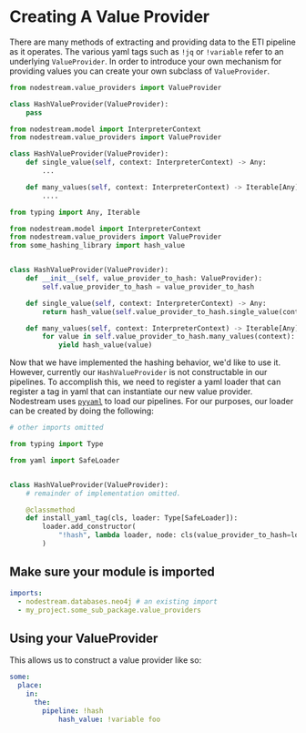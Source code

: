 # Creating A Value Provider

There are many methods of extracting and providing data to the ETl pipeline as it operates. The various yaml tags such
as `!jq` or `!variable` refer to an underlying `ValueProvider`. In order to introduce your own mechanism for
providing values you can create your own subclass of `ValueProvider`.


```python
from nodestream.value_providers import ValueProvider

class HashValueProvider(ValueProvider):
    pass

```


```python
from nodestream.model import InterpreterContext
from nodestream.value_providers import ValueProvider

class HashValueProvider(ValueProvider):
    def single_value(self, context: InterpreterContext) -> Any:
        ...

    def many_values(self, context: InterpreterContext) -> Iterable[Any]:
        ....
```



```python
from typing import Any, Iterable

from nodestream.model import InterpreterContext
from nodestream.value_providers import ValueProvider
from some_hashing_library import hash_value


class HashValueProvider(ValueProvider):
    def __init__(self, value_provider_to_hash: ValueProvider):
        self.value_provider_to_hash = value_provider_to_hash

    def single_value(self, context: InterpreterContext) -> Any:
        return hash_value(self.value_provider_to_hash.single_value(context))

    def many_values(self, context: InterpreterContext) -> Iterable[Any]:
        for value in self.value_provider_to_hash.many_values(context):
            yield hash_value(value)
```

Now that we have implemented the hashing behavior, we'd like to use it. However, currently our `HashValueProvider` is
not constructable in our pipelines. To accomplish this, we need to register a yaml loader that can register a tag in
yaml that can instantiate our new value provider. Nodestream uses [`pyyaml`](https://pyyaml.org/) to load our pipelines.
For our purposes, our loader can be created by doing the following:

```python
# other imports omitted

from typing import Type

from yaml import SafeLoader


class HashValueProvider(ValueProvider):
    # remainder of implementation omitted.

    @classmethod
    def install_yaml_tag(cls, loader: Type[SafeLoader]):
        loader.add_constructor(
            "!hash", lambda loader, node: cls(value_provider_to_hash=loader.construct_mapping(node)["hash_value"])
        )
```

## Make sure your module is imported


```yaml
imports:
  - nodestream.databases.neo4j # an existing import
  - my_project.some_sub_package.value_providers
```


## Using your ValueProvider

This allows us to construct a value provider like so:


```yaml
some:
  place:
    in:
      the:
        pipeline: !hash 
            hash_value: !variable foo
```


